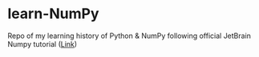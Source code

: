 # learn-NumPy
Repo of my learning history of Python &amp; NumPy following official JetBrain Numpy tutorial ([Link](https://plugins.jetbrains.com/plugin/18302-python-libraries--numpy))
